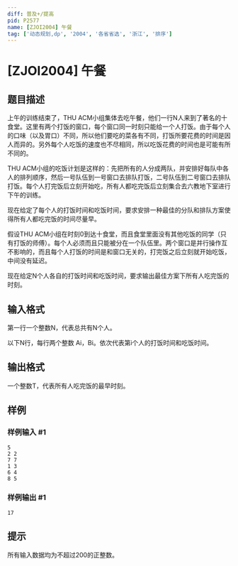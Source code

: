 ```yaml
---
diff: 普及+/提高
pid: P2577
name: [ZJOI2004] 午餐
tag: ['动态规划,dp', '2004', '各省省选', '浙江', '排序']
---
```

# [ZJOI2004] 午餐
## 题目描述

上午的训练结束了，THU ACM小组集体去吃午餐，他们一行N人来到了著名的十食堂。这里有两个打饭的窗口，每个窗口同一时刻只能给一个人打饭。由于每个人的口味（以及胃口）不同，所以他们要吃的菜各有不同，打饭所要花费的时间是因人而异的。另外每个人吃饭的速度也不尽相同，所以吃饭花费的时间也是可能有所不同的。

THU ACM小组的吃饭计划是这样的：先把所有的人分成两队，并安排好每队中各人的排列顺序，然后一号队伍到一号窗口去排队打饭，二号队伍到二号窗口去排队打饭。每个人打完饭后立刻开始吃，所有人都吃完饭后立刻集合去六教地下室进行下午的训练。

现在给定了每个人的打饭时间和吃饭时间，要求安排一种最佳的分队和排队方案使得所有人都吃完饭的时间尽量早。

假设THU ACM小组在时刻0到达十食堂，而且食堂里面没有其他吃饭的同学（只有打饭的师傅）。每个人必须而且只能被分在一个队伍里。两个窗口是并行操作互不影响的，而且每个人打饭的时间是和窗口无关的，打完饭之后立刻就开始吃饭，中间没有延迟。

现在给定N个人各自的打饭时间和吃饭时间，要求输出最佳方案下所有人吃完饭的时刻。

## 输入格式

第一行一个整数N，代表总共有N个人。

以下N行，每行两个整数 Ai，Bi。依次代表第i个人的打饭时间和吃饭时间。

## 输出格式

一个整数T，代表所有人吃完饭的最早时刻。

## 样例

### 样例输入 #1
```
5
2 2
7 7
1 3
6 4
8 5

```
### 样例输出 #1
```
17
```
## 提示

所有输入数据均为不超过200的正整数。

